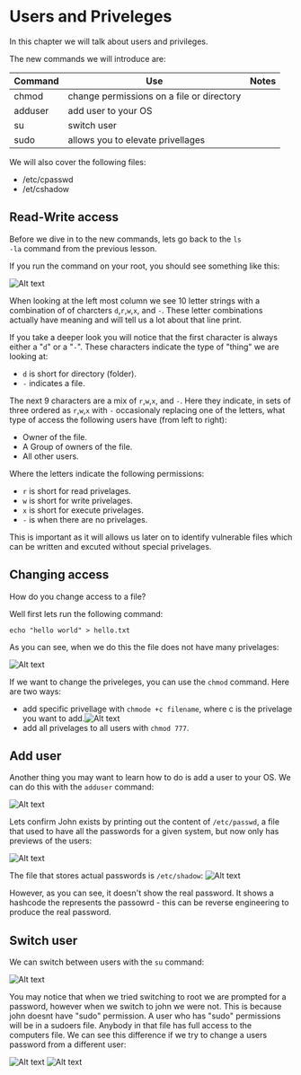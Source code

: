 # Users and Priveleges

In this chapter we will talk about users and privileges.

The new commands we will introduce are:


| Command | Use | Notes |
|---------|-----|-------|
|chmod|change permissions on a file or directory||
|adduser|add user to your OS ||
|su|switch user||
|sudo|allows you to elevate privellages||


We will also cover the following files:
- /etc/cpasswd
- /et/cshadow



## Read-Write access

Before we dive in to the new commands, lets go back to the <code>ls -la</code> command from the previous lesson.

If you run the command on your root, you should see something like this:

![Alt text](images/lsla.png)

When looking at the left most column we see 10 letter strings with a combination of of charcters <code>d</code>,<code>r</code>,<code>w</code>,<code>x</code>, and <code>-</code>. These letter combinations actually have meaning and will tell us a lot about that line print.

If you take a deeper look you will notice that the first character is always either a "<code>d</code>" or a "<code>-</code>". These characters indicate the type of "thing" we are looking at:
- <code>d</code> is short for directory (folder).
- <code>-</code> indicates a file.

The next 9 characters are a mix of <code>r</code>,<code>w</code>,<code>x</code>, and <code>-</code>. Here they indicate, in sets of three ordered as <code>r</code>,<code>w</code>,<code>x</code> with <code>-</code> occasionaly replacing one of the letters, what type of access the following users have (from left to right):
- Owner of the file.
- A Group of owners of the file.
- All other users.

Where the letters indicate the following permissions:
- <code>r</code> is short for read privelages.
- <code>w</code> is short for write privelages.
- <code>x</code> is short for execute privelages.
- <code>-</code> is when there are no privelages.

This is important as it will allows us later on to identify vulnerable files which can be written and excuted without special privelages. 

## Changing access

How do you change access to a file?

Well first lets run the following command:

<code>echo "hello world" > hello.txt </code>

As you can see, when we do this the file does not have many privelages:

![Alt text](images/priv2.png)

If we want to change the priveleges, you can use the <code>chmod</code> command. Here are two ways:
- add specific privellage with <code>chmode +c filename</code>, where c is the privelage you want to add.![Alt text](images/chmod1.png)
- add all privelages to all users with <code>chmod 777</code>.

## Add user

Another thing you may want to learn how to do is add a user to your OS. We can do this with the <code>adduser</code> command:

![Alt text](images/adduser1.png)

Lets confirm John exists by printing out the content of <code>/etc/passwd</code>, a file that used to have all the passwords for a given system, but now only has previews of the users:

![Alt text](images/adduser2.png)

The file that stores actual passwords is <code>/etc/shadow</code>:
![Alt text](images/adduser3.png)

However, as you can see, it doesn't show the real password. It shows a hashcode the represents the passowrd - this can be reverse engineering to produce the real password.

## Switch user

We can switch between users with the <code>su</code> command:

![Alt text](images/su.png)

You may notice that when we tried switching to root we are prompted for a password, however when we switch to john we were not. This is because john doesnt have "sudo" permission. A user who has "sudo" permissions will be in a sudoers file. Anybody in that file has full access to the computers file. We can see this difference if we try to change a users password from a different user:

![Alt text](images/sudo1.png)
![Alt text](images/sudo2.png)


